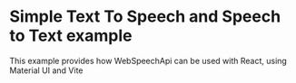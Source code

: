 # Simple Text To Speech and Speech to Text example

This example provides how WebSpeechApi can be used with React, using Material UI and Vite

